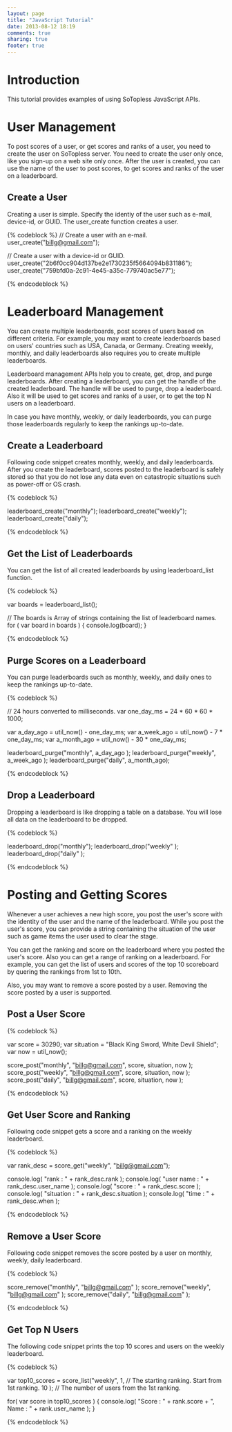 ```yaml
---
layout: page
title: "JavaScript Tutorial"
date: 2013-08-12 18:19
comments: true
sharing: true
footer: true
---
```


Introduction
============
This tutorial provides examples of using SoTopless JavaScript APIs.

User Management
===============
To post scores of a user, or get scores and ranks of a user, you need to create the user on SoTopless server. You need to create the user only once, like you sign-up on a web site only once.
After the user is created, you can use the name of the user to post scores, to get scores and ranks of the user on a leaderboard.

Create a User
-------------
Creating a user is simple. Specify the identiy of the user such as e-mail, device-id, or GUID. The user_create function creates a user.

{% codeblock %}
// Create a user with an e-mail. 
user_create("billg@gmail.com");

// Create a user with a device-id or GUID.
user_create("2b6f0cc904d137be2e1730235f5664094b831186"); 
user_create("759bfd0a-2c91-4e45-a35c-779740ac5e77");  

{% endcodeblock %}

Leaderboard Management
======================
You can create multiple leaderboards, post scores of users based on different criteria. For example, you may want to create leaderboards based on users' countries such as USA, Canada, or Germany. Creating weekly, monthly, and daily leaderboards also requires you to create multiple leaderboards.

Leaderboard management APIs help you to create, get, drop, and purge leaderboards. After creating a leaderboard, you can get the handle of the created leaderboard. The handle will be used to purge, drop a leaderboard. Also it will be used to get scores and ranks of a user, or to get the top N users on a leaderboard.

In case you have monthly, weekly, or daily leaderboards, you can purge those leaderboards regularly to keep the rankings up-to-date. 

Create a Leaderboard
--------------------
Following code snippet creates monthly, weekly, and daily leaderboards. After you create the leaderboard, scores posted to the leaderboard is safely stored so that you do not lose any data even on catastropic situations such as power-off or OS crash.

{% codeblock %}

leaderboard_create("monthly");
leaderboard_create("weekly");
leaderboard_create("daily");

{% endcodeblock %}

Get the List of Leaderboards
----------------------------
You can get the list of all created leaderboards by using leaderboard_list function.

{% codeblock %}

var boards = leaderboard_list();

// The boards is Array of strings containing the list of leaderboard names.
for ( var board in boards ) {
    console.log(board);
}

{% endcodeblock %}

Purge Scores on a Leaderboard
-----------------------------
You can purge leaderboards such as monthly, weekly, and daily ones to keep the rankings up-to-date.

{% codeblock %}

// 24 hours converted to milliseconds.
var one_day_ms = 24 * 60 * 60 * 1000;

var a_day_ago   = util_now() - one_day_ms;
var a_week_ago  = util_now() - 7 * one_day_ms;
var a_month_ago = util_now() - 30 * one_day_ms;

leaderboard_purge("monthly", a_day_ago  );
leaderboard_purge("weekly",  a_week_ago );
leaderboard_purge("daily",   a_month_ago);

{% endcodeblock %}

Drop a Leaderboard
------------------
Dropping a leaderboard is like dropping a table on a database. You will lose all data on the leaderboard to be dropped.

{% codeblock %}

leaderboard_drop("monthly"); 
leaderboard_drop("weekly" ); 
leaderboard_drop("daily" ); 

{% endcodeblock %}


Posting and Getting Scores
==========================
Whenever a user achieves a new high score, you post the user's score with the identity of the user and the name of the leaderboard. While you post the user's score, you can provide a string containing the situation of the user such as game items the user used to clear the stage. 

You can get the ranking and score on the leaderboard where you posted the user's score. Also you can get a range of ranking on a leaderboard. For example, you can get the list of users and scores of the top 10 scoreboard by quering the rankings from 1st to 10th. 

Also, you may want to remove a score posted by a user. Removing the score posted by a user is supported.

Post a User Score
-----------------
{% codeblock %}

var score = 30290;
var situation = "Black King Sword, White Devil Shield";
var now = util_now();    

score_post("monthly", "billg@gmail.com", score, situation, now );
score_post("weekly",  "billg@gmail.com", score, situation, now );
score_post("daily",   "billg@gmail.com", score, situation, now );

{% endcodeblock %}

Get User Score and Ranking
---------------------------
Following code snippet gets a score and a ranking on the weekly leaderboard.

{% codeblock %}

var rank_desc = score_get("weekly", "billg@gmail.com");

console.log( "rank      : " + rank_desc.rank );
console.log( "user name : " + rank_desc.user_name );
console.log( "score     : " + rank_desc.score );
console.log( "situation : " + rank_desc.situation );
console.log( "time      : " + rank_desc.when );

{% endcodeblock %}

Remove a User Score
-------------------
Following code snippet removes the score posted by a user on monthly, weekly, daily leaderboard.

{% codeblock %}

score_remove("monthly", "billg@gmail.com" );
score_remove("weekly",  "billg@gmail.com" );
score_remove("daily",   "billg@gmail.com" );

{% endcodeblock %}

Get Top N Users
---------------
The following code snippet prints the top 10 scores and users on the weekly leaderboard.

{% codeblock %}

var top10_scores = 
score_list("weekly", 
            1,    // The starting ranking. Start from 1st ranking. 
            10 ); // The number of users from the 1st ranking.  

for( var score in top10_scores )
{
    console.log( "Score : " + rank.score + ", Name : " + rank.user_name );
}

{% endcodeblock %}
